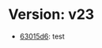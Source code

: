 # Version: v23

* [63015d6](https://github.com/VictoriaSko/unit-demo-cra/commit/63015d6aedc66ad3aa8d3a5c3afe4ee673650d5a): test
